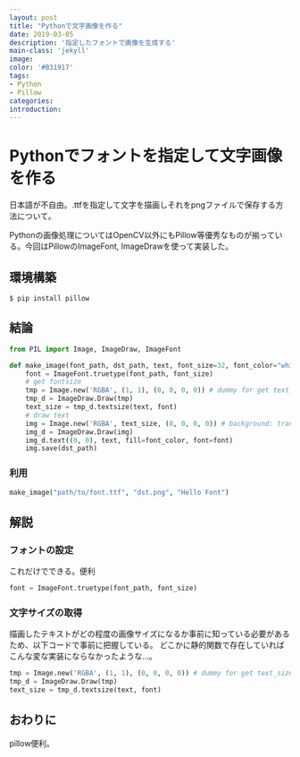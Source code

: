 ```yaml
---
layout: post
title: "Pythonで文字画像を作る"
date: 2019-03-05
description: '指定したフォントで画像を生成する'
main-class: 'jekyll'
image: 
color: '#B31917'
tags:
- Python
- Pillow
categories:
introduction: 
---
```


# Pythonでフォントを指定して文字画像を作る

日本語が不自由。.ttfを指定して文字を描画しそれをpngファイルで保存する方法について。

Pythonの画像処理についてはOpenCV以外にもPillow等優秀なものが揃っている。今回はPillowのImageFont, ImageDrawを使って実装した。

## 環境構築

```
$ pip install pillow
```

## 結論

```python
from PIL import Image, ImageDraw, ImageFont

def make_image(font_path, dst_path, text, font_size=32, font_color="white"):
    font = ImageFont.truetype(font_path, font_size)
    # get fontsize
    tmp = Image.new('RGBA', (1, 1), (0, 0, 0, 0)) # dummy for get text_size
    tmp_d = ImageDraw.Draw(tmp)
    text_size = tmp_d.textsize(text, font)
    # draw text
    img = Image.new('RGBA', text_size, (0, 0, 0, 0)) # background: transparent
    img_d = ImageDraw.Draw(img)
    img_d.text((0, 0), text, fill=font_color, font=font)
    img.save(dst_path)
```

### 利用


```python
make_image("path/to/font.ttf", "dst.png", "Hello Font")
```


## 解説

### フォントの設定

これだけでできる。便利

```python
font = ImageFont.truetype(font_path, font_size)
```

### 文字サイズの取得

描画したテキストがどの程度の画像サイズになるか事前に知っている必要があるため、以下コードで事前に把握している。
どこかに静的関数で存在していればこんな変な実装にならなかったような...。

```python
tmp = Image.new('RGBA', (1, 1), (0, 0, 0, 0)) # dummy for get text_size
tmp_d = ImageDraw.Draw(tmp)
text_size = tmp_d.textsize(text, font)
```

## おわりに

pillow便利。